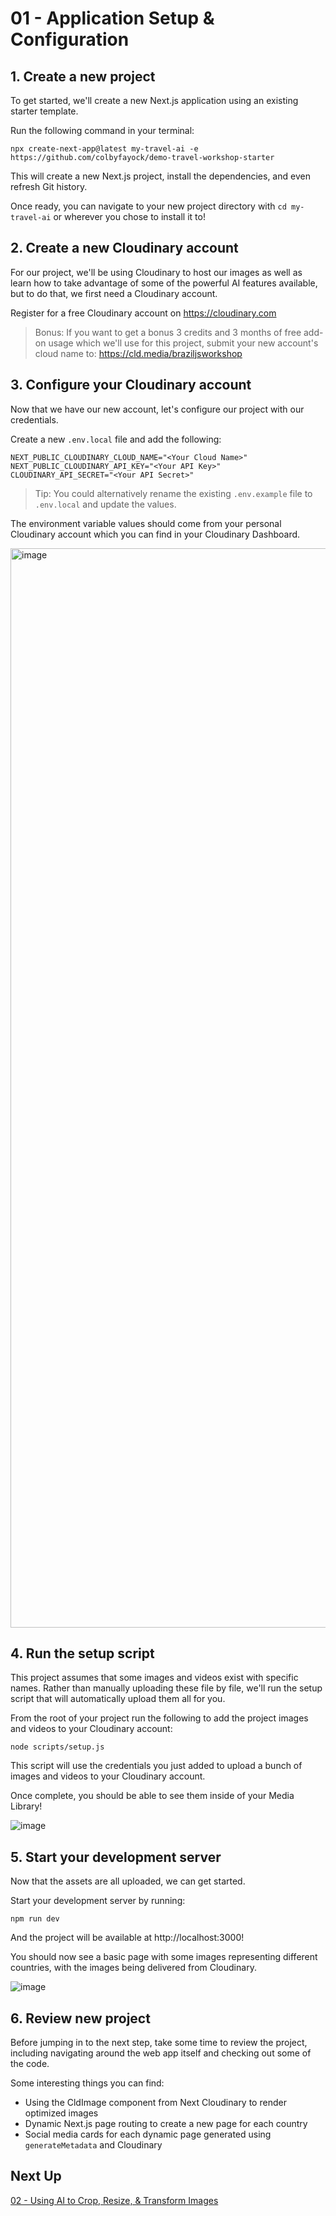 # 01 - Application Setup & Configuration

## 1. Create a new project

To get started, we'll create a new Next.js application using an existing starter template.

Run the following command in your terminal:

```
npx create-next-app@latest my-travel-ai -e https://github.com/colbyfayock/demo-travel-workshop-starter
```

This will create a new Next.js project, install the dependencies, and even refresh Git history.

Once ready, you can navigate to your new project directory with `cd my-travel-ai` or wherever you chose to install it to!

## 2. Create a new Cloudinary account

For our project, we'll be using Cloudinary to host our images as well as learn how to take advantage of some of the powerful
AI features available, but to do that, we first need a Cloudinary account.

Register for a free Cloudinary account on https://cloudinary.com

> Bonus: If you want to get a bonus 3 credits and 3 months of free add-on usage which we'll use for this project,
submit your new account's cloud name to: https://cld.media/braziljsworkshop

## 3. Configure your Cloudinary account

Now that we have our new account, let's configure our project with our credentials.

Create a new `.env.local` file and add the following:

```
NEXT_PUBLIC_CLOUDINARY_CLOUD_NAME="<Your Cloud Name>"
NEXT_PUBLIC_CLOUDINARY_API_KEY="<Your API Key>"
CLOUDINARY_API_SECRET="<Your API Secret>"
```

> Tip: You could alternatively rename the existing `.env.example` file to `.env.local` and update the values.

The environment variable values should come from your personal Cloudinary account which you can find in your Cloudinary Dashboard.

<img width="1727" alt="image" src="https://github.com/colbyfayock/cloudinary-ai-travel-workshop/assets/1045274/62cdb26f-7145-46d2-8514-8e8caec99b6c">


## 4. Run the setup script

This project assumes that some images and videos exist with specific names. Rather than manually uploading these file by file,
we'll run the setup script that will automatically upload them all for you.

From the root of your project run the following to add the project images and videos to your Cloudinary account:

```
node scripts/setup.js
```

This script will use the credentials you just added to upload a bunch of images and videos to your Cloudinary account.

Once complete, you should be able to see them inside of your Media Library!

![image](https://github.com/colbyfayock/cloudinary-ai-travel-workshop/assets/1045274/7ee80cc9-bbac-4d8c-840d-7d3c80d63ff1)

## 5. Start your development server

Now that the assets are all uploaded, we can get started.

Start your development server by running:

```
npm run dev
```

And the project will be available at http://localhost:3000!

You should now see a basic page with some images representing different countries, with the images being delivered from Cloudinary.

![image](https://github.com/colbyfayock/cloudinary-ai-travel-workshop/assets/1045274/e787f80c-0185-44e3-bdea-689d5a3f76b7)


## 6. Review new project

Before jumping in to the next step, take some time to review the project, including navigating around the web app itself and checking out some of the code.

Some interesting things you can find:
- Using the CldImage component from Next Cloudinary to render optimized images
- Dynamic Next.js page routing to create a new page for each country
- Social media cards for each dynamic page generated using `generateMetadata` and Cloudinary

## Next Up

[02 - Using AI to Crop, Resize, & Transform Images](https://github.com/colbyfayock/cloudinary-ai-travel-workshop/blob/main/lessons/02%20-%20Using%20AI%20to%20Crop%2C%20Resize%2C%20%26%20Transform%20Images.md)
